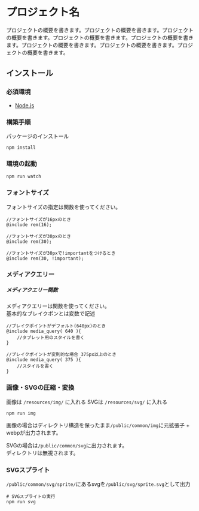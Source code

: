 # プロジェクト名

プロジェクトの概要を書きます。プロジェクトの概要を書きます。プロジェクトの概要を書きます。プロジェクトの概要を書きます。プロジェクトの概要を書きます。プロジェクトの概要を書きます。プロジェクトの概要を書きます。プロジェクトの概要を書きます。

## インストール

### 必須環境

+ [Node.js](https://nodejs.org/ja/)


### 構築手順

パッケージのインストール

```
npm install
```

### 環境の起動

```
npm run watch
```

### フォントサイズ

フォントサイズの指定は関数を使ってください。

```
//フォントサイズが16pxのとき
@include rem(16);

//フォントサイズが30pxのとき
@include rem(30);

//フォントサイズが30pxで!importantをつけるとき
@include rem(30, !important);
```


### メディアクエリー

##### メディアクエリー関数

メディアクエリーは関数を使ってください。  
基本的なブレイクポンとは変数で記述

```
//ブレイクポイントがデフォルト(640px)のとき
@include media_query( 640 ){
    //タブレット用のスタイルを書く
}

//ブレイクポイントが変則的な場合 375px以上のとき  
@include media_query( 375 ){
    //スタイルを書く
}
```

### 画像・SVGの圧縮・変換

画像は `/resources/img/` に入れる
SVGは `/resources/svg/` に入れる

```
npm run img
```

画像の場合はディレクトリ構造を保ったまま`/public/common/img`に元拡張子 + webpが出力されます。

SVGの場合は`/public/common/svg`に出力されます。  
ディレクトリは無視されます。

### SVGスプライト

`/public/common/svg/sprite/`にあるsvgを`/public/svg/sprite.svg`として出力

```
# SVGスプライトの実行
npm run svg
```

